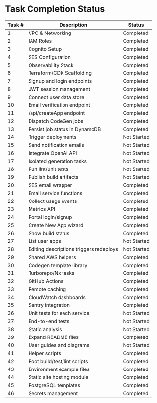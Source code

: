 # Task Completion Status

| Task # | Description | Status |
|-------|-------------|--------|
|1|VPC & Networking|Completed|
|2|IAM Roles|Completed|
|3|Cognito Setup|Completed|
|4|SES Configuration|Completed|
|5|Observability Stack|Completed|
|6|Terraform/CDK Scaffolding|Completed|
|7|Signup and login endpoints|Completed|
|8|JWT session management|Completed|
|9|Connect user data store|Completed|
|10|Email verification endpoint|Completed|
|11|/api/createApp endpoint|Completed|
|12|Dispatch CodeGen jobs|Completed|
|13|Persist job status in DynamoDB|Completed|
|14|Trigger deployments|Not Started|
|15|Send notification emails|Not Started|
|16|Integrate OpenAI API|Not Started|
|17|Isolated generation tasks|Not Started|
|18|Run lint/unit tests|Not Started|
|19|Publish build artifacts|Not Started|
|20|SES email wrapper|Completed|
|21|Email service functions|Completed|
|22|Collect usage events|Completed|
|23|Metrics API|Completed|
|24|Portal login/signup|Completed|
|25|Create New App wizard|Completed|
|26|Show build status|Completed|
|27|List user apps|Not Started|
|28|Editing descriptions triggers redeploys|Not Started|
|29|Shared AWS helpers|Completed|
|30|Codegen template library|Completed|
|31|Turborepo/Nx tasks|Completed|
|32|GitHub Actions|Completed|
|33|Remote caching|Completed|
|34|CloudWatch dashboards|Completed|
|35|Sentry integration|Completed|
|36|Unit tests for each service|Not Started|
|37|End-to-end tests|Not Started|
|38|Static analysis|Not Started|
|39|Expand README files|Completed|
|40|User guides and diagrams|Not Started|
|41|Helper scripts|Completed|
|42|Root build/test/lint scripts|Completed|
|43|Environment example files|Completed|
|44|Static site hosting module|Completed|
|45|PostgreSQL templates|Completed|
|46|Secrets management|Completed|

